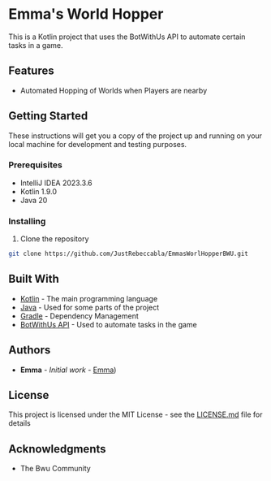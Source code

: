 # Emma's World Hopper

This is a Kotlin project that uses the BotWithUs API to automate certain tasks in a game.

## Features

- Automated Hopping of Worlds when Players are nearby


## Getting Started

These instructions will get you a copy of the project up and running on your local machine for development and testing purposes.

### Prerequisites

- IntelliJ IDEA 2023.3.6
- Kotlin 1.9.0
- Java 20

### Installing

1. Clone the repository
```bash
git clone https://github.com/JustRebeccabla/EmmasWorlHopperBWU.git
```

## Built With

- [Kotlin](https://kotlinlang.org/) - The main programming language
- [Java](https://www.java.com/) - Used for some parts of the project
- [Gradle](https://gradle.org/) - Dependency Management
- [BotWithUs API](https://botwithus.net/) - Used to automate tasks in the game


## Authors

- **Emma** - *Initial work* - [Emma]([https://github.com/EmBWU]))

## License

This project is licensed under the MIT License - see the [LICENSE.md](LICENSE.md) file for details

## Acknowledgments

- The Bwu Community
